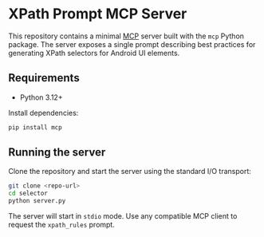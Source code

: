 # XPath Prompt MCP Server

This repository contains a minimal [MCP](https://github.com/modelcontextprotocol) server built with the `mcp` Python package. The server exposes a single prompt describing best practices for generating XPath selectors for Android UI elements.

## Requirements
- Python 3.12+

Install dependencies:

```bash
pip install mcp
```

## Running the server

Clone the repository and start the server using the standard I/O transport:

```bash
git clone <repo-url>
cd selector
python server.py
```

The server will start in `stdio` mode. Use any compatible MCP client to request the `xpath_rules` prompt.
